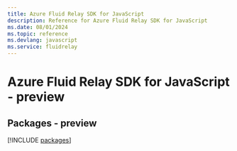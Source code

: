 ```yaml
---
title: Azure Fluid Relay SDK for JavaScript
description: Reference for Azure Fluid Relay SDK for JavaScript
ms.date: 08/01/2024
ms.topic: reference
ms.devlang: javascript
ms.service: fluidrelay
---
```

# Azure Fluid Relay SDK for JavaScript - preview
## Packages - preview
[!INCLUDE [packages](fluid-relay-index.md)]